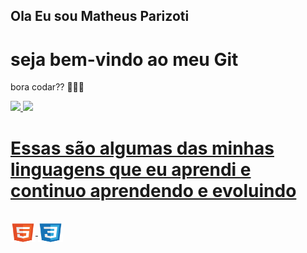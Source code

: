 ## Ola Eu sou Matheus Parizoti 

# seja bem-vindo ao meu Git

bora codar?? 🚀🚀🍀

<div>
  <a href="https://beacons.ai/MatheusParizoti">
  <img height="180em" src="https://github-readme-stats.vercel.app/api?username=MatheusParizoti&show_icons=true&theme=tokyonight">
  <img height="180em" src="https://github-readme-stats.vercel.app/api/top-langs/?username=MatheusParizoti&layout=donut&theme=tokyonight">
</div>


# Essas são algumas das minhas linguagens que eu aprendi e continuo aprendendo e evoluindo
<div style="display: inline_block"><br>
  <img align="center" alt="Joao-HTML" height="30" width="40" src="https://raw.githubusercontent.com/devicons/devicon/master/icons/html5/html5-original.svg">
  <img align="center" alt="Joao-CSS" height="30" width="40" src="https://raw.githubusercontent.com/devicons/devicon/master/icons/css3/css3-original.svg">
</div>

<!--
**MatheusParizoti/MatheusParizoti** is a ✨ _special_ ✨ repository because its `README.md` (this file) appears on your GitHub profile.

Here are some ideas to get you started:

- 🔭 I’m currently working on ...
- 🌱 I’m currently learning ...
- 👯 I’m looking to collaborate on ...
- 🤔 I’m looking for help with ...
- 💬 Ask me about ...
- 📫 How to reach me: ...
- 😄 Pronouns: ...
- ⚡ Fun fact: ...
-->
